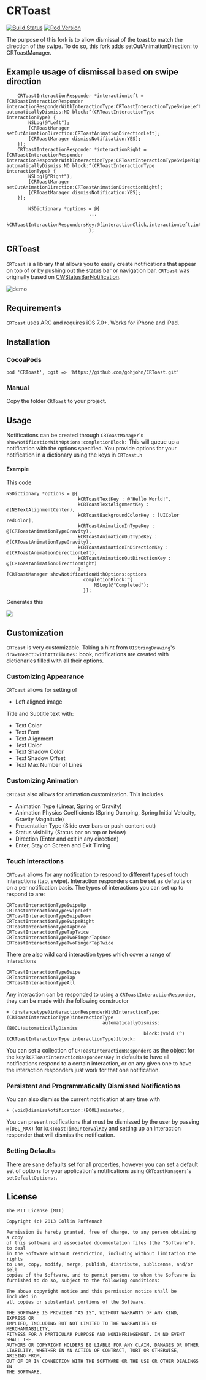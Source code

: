 # CRToast

[![Build Status](https://travis-ci.org/cruffenach/CRToast.svg?branch=master)](https://travis-ci.org/cruffenach/CRToast)
[![Pod Version](http://img.shields.io/cocoapods/v/CRToast.svg?style=flat)](http://cocoadocs.org/docsets/CRToast)

The purpose of this fork is to allow dismissal of the toast to match the direction of the swipe. To do so, this fork adds setOutAnimationDirection: to CRToastManager.

## Example usage of dismissal based on swipe direction

```	objc
    CRToastInteractionResponder *interactionLeft = [CRToastInteractionResponder interactionResponderWithInteractionType:CRToastInteractionTypeSwipeLeft automaticallyDismiss:NO block:^(CRToastInteractionType interactionType) {
        NSLog(@"Left");
        [CRToastManager setOutAnimationDirection:CRToastAnimationDirectionLeft];
        [CRToastManager dismissNotification:YES];
    }];
    CRToastInteractionResponder *interactionRight = [CRToastInteractionResponder interactionResponderWithInteractionType:CRToastInteractionTypeSwipeRight automaticallyDismiss:NO block:^(CRToastInteractionType interactionType) {
        NSLog(@"Right");
        [CRToastManager setOutAnimationDirection:CRToastAnimationDirectionRight];
        [CRToastManager dismissNotification:YES];
    }];
    
        NSDictionary *options = @{
                              ...
                              kCRToastInteractionRespondersKey:@[interactionClick,interactionLeft,interactionRight]
                              };
```

## CRToast

`CRToast` is a library that allows you to easily create notifications that appear on top of or by pushing out the status bar or navigation bar. `CRToast` was originally based on [CWStatusBarNotification](https://github.com/cezarywojcik/CWStatusBarNotification).


![demo](screenshots/demo.gif)



## Requirements

`CRToast` uses ARC and requires iOS 7.0+. Works for iPhone and iPad.

## Installation

### CocoaPods

`pod 'CRToast', :git => 'https://github.com/gohjohn/CRToast.git'`

### Manual

Copy the folder `CRToast` to your project.

## Usage

Notifications can be created through `CRToastManager`'s `showNotificationWithOptions:completionBlock:` This will queue up a notification with the options specified. You provide options for your notification in a dictionary using the keys in `CRToast.h`

#### Example
This code

```	objc
NSDictionary *options = @{
                          kCRToastTextKey : @"Hello World!",
                          kCRToastTextAlignmentKey : @(NSTextAlignmentCenter),
                          kCRToastBackgroundColorKey : [UIColor redColor],
                          kCRToastAnimationInTypeKey : @(CRToastAnimationTypeGravity),
                          kCRToastAnimationOutTypeKey : @(CRToastAnimationTypeGravity),
                          kCRToastAnimationInDirectionKey : @(CRToastAnimationDirectionLeft),
                          kCRToastAnimationOutDirectionKey : @(CRToastAnimationDirectionRight)
                          };
[CRToastManager showNotificationWithOptions:options
                            completionBlock:^{
                                NSLog(@"Completed");
                            }];
```

Generates this

![](screenshots/red_notification.gif)

## Customization

`CRToast` is very customizable. Taking a hint from `UIStringDrawing`'s `drawInRect:withAttributes:` book, notifications are created with dictionaries filled with all their options.

### Customizing Appearance

`CRToast` allows for setting of

- Left aligned image

Title and Subtitle text with:

- Text Color
- Text Font
- Text Alignment
- Text Color
- Text Shadow Color
- Text Shadow Offset
- Text Max Number of Lines

### Customizing Animation

`CRToast` also allows for animation customization. This includes.

- Animation Type (Linear, Spring or Gravity)
- Animation Physics Coefficients (Spring Damping, Spring Initial Velocity, Gravity Magnitude)
- Presentation Type (Slide over bars or push content out)
- Status visibility (Status bar on top or below)
- Direction (Enter and exit in any direction)
- Enter, Stay on Screen and Exit Timing

### Touch Interactions

`CRToast` allows for any notification to respond to different types of touch interactions (tap, swipe). Interaction responders can be set as defaults or on a per notification basis.
The types of interactions you can set up to respond to are:

```Obj-C
CRToastInteractionTypeSwipeUp
CRToastInteractionTypeSwipeLeft
CRToastInteractionTypeSwipeDown
CRToastInteractionTypeSwipeRight
CRToastInteractionTypeTapOnce
CRToastInteractionTypeTapTwice
CRToastInteractionTypeTwoFingerTapOnce
CRToastInteractionTypeTwoFingerTapTwice
```

There are also wild card interaction types which cover a range of interactions

```Obj-C
CRToastInteractionTypeSwipe
CRToastInteractionTypeTap
CRToastInteractionTypeAll
```

Any interaction can be responded to using a `CRToastInteractionResponder`, they can be made with the following constructor

```
+ (instancetype)interactionResponderWithInteractionType:(CRToastInteractionType)interactionType
                                   automaticallyDismiss:(BOOL)automaticallyDismiss
                                                  block:(void (^)(CRToastInteractionType interactionType))block;
```

You can set a collection of `CRToastInteractionResponder`s as the object for the key `kCRToastInteractionRespondersKey` in defaults to have all notifications respond to a certain interaction, or on any given one to have the interaction responders just work for that one notification.

### Persistent and Programmatically Dismissed Notifications

You can also dismiss the current notification at any time with

```
+ (void)dismissNotification:(BOOL)animated;
```

You can present notifications that must be dismissed by the user by passing `@(DBL_MAX)` for `kCRToastTimeIntervalKey` and setting up an interaction responder that will dismiss the notification.

### Setting Defaults

There are sane defaults set for all properties, however you can set a default set of options for your application's notifications using `CRToastManagers`'s `setDefaultOptions:`.

## License

    The MIT License (MIT)

    Copyright (c) 2013 Collin Ruffenach

    Permission is hereby granted, free of charge, to any person obtaining a copy
    of this software and associated documentation files (the "Software"), to deal
    in the Software without restriction, including without limitation the rights
    to use, copy, modify, merge, publish, distribute, sublicense, and/or sell
    copies of the Software, and to permit persons to whom the Software is
    furnished to do so, subject to the following conditions:

    The above copyright notice and this permission notice shall be included in
    all copies or substantial portions of the Software.

    THE SOFTWARE IS PROVIDED "AS IS", WITHOUT WARRANTY OF ANY KIND, EXPRESS OR
    IMPLIED, INCLUDING BUT NOT LIMITED TO THE WARRANTIES OF MERCHANTABILITY,
    FITNESS FOR A PARTICULAR PURPOSE AND NONINFRINGEMENT. IN NO EVENT SHALL THE
    AUTHORS OR COPYRIGHT HOLDERS BE LIABLE FOR ANY CLAIM, DAMAGES OR OTHER
    LIABILITY, WHETHER IN AN ACTION OF CONTRACT, TORT OR OTHERWISE, ARISING FROM,
    OUT OF OR IN CONNECTION WITH THE SOFTWARE OR THE USE OR OTHER DEALINGS IN
    THE SOFTWARE.
